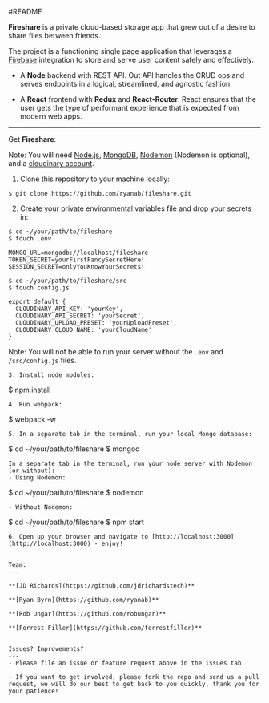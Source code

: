 #README

**Fireshare** is a private cloud-based storage app that grew out of a desire to share files between friends.

The project is a functioning single page application that leverages a [Firebase](https://firebase.google.com) integration to store and serve user content safely and effectively.

- A **Node** backend with REST API. Out API handles the CRUD ops and serves endpoints in a logical, streamlined, and agnostic fashion.

- A **React** frontend with **Redux** and **React-Router**.  React ensures that the user gets the type of performant experience that is expected from modern web apps.


---



Get **Fireshare**:

Note: You will need [Node.js](https://nodejs.org/en/download/), [MongoDB](https://www.mongodb.com/), [Nodemon](https://nodemon.io/) (Nodemon is optional), and a [cloudinary account](http://cloudinary.com/).

1. Clone this repository to your machine locally:
```
$ git clone https://github.com/ryanab/fileshare.git
```
2. Create your private environmental variables file and drop your secrets in:
```
$ cd ~/your/path/to/fileshare
$ touch .env
```

```
MONGO_URL=mongodb://localhost/fileshare
TOKEN_SECRET=yourFirstFancySecretHere!
SESSION_SECRET=onlyYouKnowYourSecrets!

```
```
$ cd ~/your/path/to/fileshare/src
$ touch config.js
```

```
export default {
  CLOUDINARY_API_KEY: 'yourKey',
  CLOUDINARY_API_SECRET: 'yourSecret',
  CLOUDINARY_UPLOAD_PRESET: 'yourUploadPreset',
  CLOUDINARY_CLOUD_NAME: 'yourCloudName'
}

```

Note: You will not be able to run your server without the ```.env``` and ```/src/config.js``` files.

```
3. Install node modules:
```
$ npm install
```
4. Run webpack:
```
$ webpack -w
```
5. In a separate tab in the terminal, run your local Mongo database:
```
$ cd ~/your/path/to/fileshare
$ mongod
```
In a separate tab in the terminal, run your node server with Nodemon (or without):
- Using Nodemon:
```
$ cd ~/your/path/to/fileshare
$ nodemon
```
- Without Nodemon:
```
$ cd ~/your/path/to/fileshare
$ npm start
```
6. Open up your browser and navigate to [http://localhost:3000](http://localhost:3000) - enjoy!


Team:
---

**[JD Richards](https://github.com/jdrichardstech)**

**[Ryan Byrn](https://github.com/ryanab)**

**[Rob Ungar](https://github.com/robungar)**

**[Forrest Filler](https://github.com/forrestfiller)**


Issues? Improvements?
---
- Please file an issue or feature request above in the issues tab.

- If you want to get involved, please fork the repo and send us a pull request, we will do our best to get back to you quickly, thank you for your patience!
